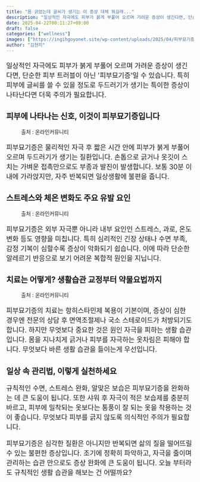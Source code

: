 ```yaml
---
title: "몸 긁었는데 글씨가 생기는 이 증상 대체 뭐길래..."
description: "일상적인 자극에도 피부가 붉게 부풀어 오르며 가려운 증상이 생긴다면, 단순한 피부 트러블이 아닌 '피부묘기증'일 수 있습니다. 특히 피부에 글씨를 쓸 수 있을 정도로 두드러기가 생기는 특이한 증상이 나타난다면 더욱 주의가 필요합니다."
date: 2025-04-22T00:11:27+09:00
draft: false
categories: ["wellness"]
images: ["https://ingihgoyonet.site/wp-content/uploads/2025/04/피부묘기증증상-1024x683.png", "https://ingihgoyonet.site/wp-content/uploads/2025/04/피부묘기증-1024x683.png", "https://ingihgoyonet.site/wp-content/uploads/2025/04/항히스타민-1024x683.jpg"]
author: "김현지"
---
```


<p style="font-size:18px">일상적인 자극에도 피부가 붉게 부풀어 오르며 가려운 증상이 생긴다면, 단순한 피부 트러블이 아닌 '피부묘기증'일 수 있습니다. 특히 피부에 글씨를 쓸 수 있을 정도로 두드러기가 생기는 특이한 증상이 나타난다면 더욱 주의가 필요합니다.</p> <h2 >피부에 나타나는 신호, 이것이 피부묘기증입니다</h2> <figure ><img src="https://ingihgoyonet.site/wp-content/uploads/2025/04/피부묘기증증상-1024x683.png" alt="" style="aspect-ratio:16/9;object-fit:cover"/><figcaption >출처 : 온라인커뮤니티</figcaption></figure> <p style="font-size:18px">피부묘기증은 물리적인 자극 후 짧은 시간 안에 피부가 붉게 부풀어 오르며 두드러기가 생기는 질환입니다. 손톱으로 긁거나 옷깃이 스치는 가벼운 접촉만으로도 부종과 발진이 발생합니다. 보통 30분 이내에 가라앉지만, 자주 반복되면 일상생활에 불편을 줍니다.</p> <h2 >스트레스와 체온 변화도 주요 유발 요인</h2> <figure ><img src="https://ingihgoyonet.site/wp-content/uploads/2025/04/피부묘기증-1024x683.png" alt="" style="aspect-ratio:16/9;object-fit:cover"/><figcaption >출처 : 온라인커뮤니티</figcaption></figure> <p style="font-size:18px">피부묘기증은 외부 자극뿐 아니라 내부 요인인 스트레스, 과로, 온도 변화 등도 영향을 미칩니다. 특히 심리적인 긴장 상태나 수면 부족, 감정 기복이 심할수록 증상이 악화되기 쉽습니다. 이에 따라 단순한 알레르기 반응으로 보기 어려운 복합적 원인을 지닙니다.</p> <h2 >치료는 어떻게? 생활습관 교정부터 약물요법까지</h2> <figure ><img src="https://ingihgoyonet.site/wp-content/uploads/2025/04/항히스타민-1024x683.jpg" alt="" style="aspect-ratio:16/9;object-fit:cover"/><figcaption >출처 : 온라인커뮤니티</figcaption></figure> <p style="font-size:18px">피부묘기증의 치료는 항히스타민제 복용이 기본이며, 증상이 심한 경우엔 전문의 상담 후 면역조절제나 국소 스테로이드가 처방되기도 합니다. 하지만 무엇보다 중요한 것은 원인 자극을 피하는 생활 습관입니다. 몸을 지나치게 긁거나 피부를 자극하는 옷차림은 피해야 합니다. 무엇보다 바른 생활 습관을 들이는게 우선입니다.</p> <h2 >일상 속 관리법, 이렇게 실천하세요</h2> <p style="font-size:18px">규칙적인 수면, 스트레스 완화, 알맞은 보습은 피부묘기증을 완화하는 데 큰 도움이 됩니다. 또한 샤워 후 자극이 적은 보습제를 충분히 바르고, 피부에 밀착되는 옷보다는 통풍이 잘 되는 옷을 착용하는 것이 좋습니다. 무엇보다 피부를 긁지 않도록 의식적인 주의가 필요합니다.</p> <p style="font-size:18px">피부묘기증은 심각한 질환은 아니지만 반복되면 삶의 질을 떨어뜨릴 수 있는 불편한 증상입니다. 조기에 정확히 파악하고, 자극을 줄이며 관리하는 습관 만으로도 증상 완화에 큰 도움이 됩니다. 오늘 부터라도 규칙적인 생활 습관을 해보는 건 어떨까요?</p>